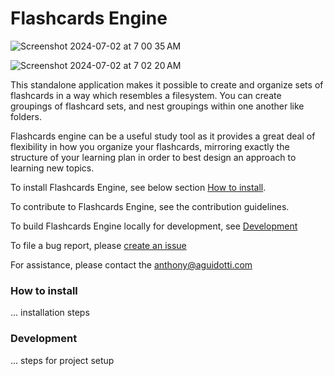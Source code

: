 # Flashcards Engine

![Screenshot 2024-07-02 at 7 00 35 AM](https://github.com/flashcards-engine/flashcards-engine/assets/11366716/bc984f68-e5d8-4f0f-832c-9b18e6cb48c2)

![Screenshot 2024-07-02 at 7 02 20 AM](https://github.com/flashcards-engine/flashcards-engine/assets/11366716/6c3c154f-6ad4-44fa-abaa-f074713aeab1)


This standalone application makes it possible to create and organize sets of 
flashcards in a way which resembles a filesystem. You can create groupings of
flashcard sets, and nest groupings within one another like folders.

Flashcards engine can be a useful study tool as it provides a great deal of
flexibility in how you organize your flashcards, mirroring exactly the 
structure of your learning plan in order to best design an approach to 
learning new topics.

To install Flashcards Engine, see below section [How to install](#how-to-install).

To contribute to Flashcards Engine, see the contribution guidelines.

To build Flashcards Engine locally for development, see [Development](#development)

To file a bug report, please [create an issue](https://github.com/flashcards-engine/flashcards-engine/issues/new?assignees=&labels=bug&projects=&template=bug_report.md&title=)

For assistance, please contact the anthony@aguidotti.com

### How to install

... installation steps

### Development

... steps for project setup
